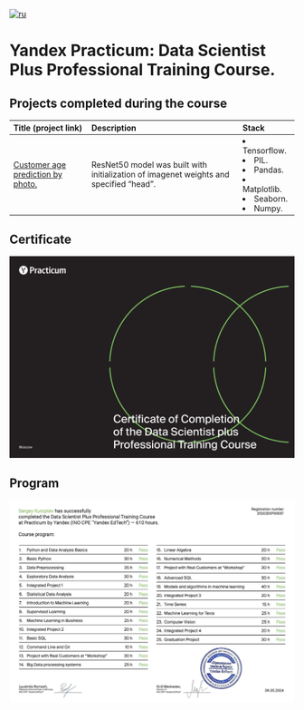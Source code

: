 [![ru](https://img.shields.io/badge/lang-ru-red.svg)](README.md)

# Yandex Practicum: Data Scientist Plus Professional Training Course.

## Projects completed during the course
| Title (project link) | Description | Stack |
|:--|:--|:--|
|[Customer age prediction by photo.](https://github.com/mrBrain101/Yandex_Practicum_projects/tree/5d79f8a21b82eb9fc00f63238b5073641c7424ec/CV_Age_by_Photo_Prediction)| ResNet50 model was built with initialization of imagenet weights and specified “head”. | <li>Tensorflow.<li>PIL.<li>Pandas. <li>Matplotlib. <li>Seaborn. <li>Numpy. |

## Certificate
![Certificate](z_Certificate_en/certificate_en_Page_1.jpg)

## Program
![Program](z_Certificate_en/certificate_en_Page_2.jpg)
